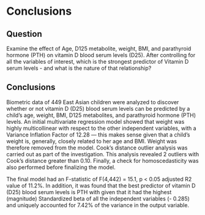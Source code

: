 # Conclusions

## Question
Examine the effect of Age, D125 metabolite, weight, BMI, and parathyroid hormone (PTH) on vitamin D blood serum levels (D25). After controlling for all the variables of interest, which is the strongest predictor of Vitamin D serum levels - and what is the nature of that relationship?


## Conclusions

Biometric data of 449 East Asian children were analyzed to discover whether or not vitamin D (D25) blood serum levels can be predicted by a child’s age, weight, BMI, D125 metabolites, and parathyroid hormone (PTH) levels. An initial multivariate regression model showed that weight was highly multicollinear with respect to the other independent variables, with a Variance Inflation Factor of 12.28 — this makes sense given that a child’s weight is, generally, closely related to her age and BMI. Weight was therefore removed from the model. Cook’s distance outlier analysis was carried out as part of the investigation. This analysis revealed 2 outliers with Cook’s distance greater than 0.10. Finally, a check for homoscedasticity was also performed before finalizing the model.



The final model had an F-statistic of F(4,442) = 15.1, p < 0.05 adjusted R2 value of 11.2%. In addition, it was found that the best predictor of vitamin D (D25) blood serum levels is PTH with given that it had the highest (magnitude) Standardized beta of all the independent variables (- 0.285) and uniquely accounted for 7.42% of the variance in the output variable.
